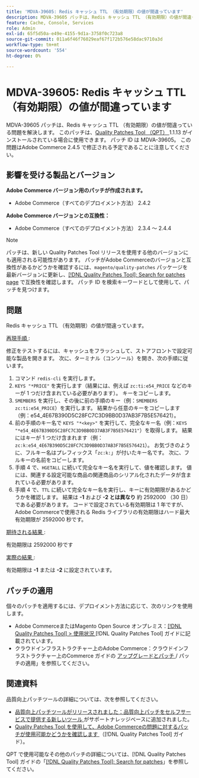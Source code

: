 ```yaml
---
title: 'MDVA-39605: Redis キャッシュ TTL （有効期限）の値が間違っています'
description: MDVA-39605 パッチは、Redis キャッシュ TTL （有効期限）の値が間違っている問題を解決します。 このパッチは、[Quality Patches Tool （QPT） ] （https://experienceleague.adobe.com/en/docs/commerce-operations/tools/quality-patches-tool/quality-patches-tool-to-self-serve-quality-patches） 1.1.13 がインストールされている場合に利用できます。 パッチ ID は MDVA-39605。 この問題はAdobe Commerce 2.4.5 で修正される予定であることに注意してください。
feature: Cache, Console, Services
role: Admin
exl-id: 65f5d50a-e49e-4155-9d1a-3758f0c723a8
source-git-commit: 011a6f46f76029eaf67f172b576e58dac9710a3d
workflow-type: tm+mt
source-wordcount: '554'
ht-degree: 0%

---
```


# MDVA-39605: Redis キャッシュ TTL （有効期限）の値が間違っています

MDVA-39605 パッチは、Redis キャッシュ TTL （有効期限）の値が間違っている問題を解決します。 このパッチは、[Quality Patches Tool （QPT） ](https://experienceleague.adobe.com/en/docs/commerce-operations/tools/quality-patches-tool/quality-patches-tool-to-self-serve-quality-patches)1.1.13 がインストールされている場合に使用できます。 パッチ ID は MDVA-39605。 この問題はAdobe Commerce 2.4.5 で修正される予定であることに注意してください。

## 影響を受ける製品とバージョン

**Adobe Commerce バージョン用のパッチが作成されます。**

* Adobe Commerce（すべてのデプロイメント方法） 2.4.2

**Adobe Commerce バージョンとの互換性：**

* Adobe Commerce（すべてのデプロイメント方法） 2.3.4 ～ 2.4.4

>[!NOTE]
>
>パッチは、新しい Quality Patches Tool リリースを使用する他のバージョンにも適用される可能性があります。 パッチがAdobe Commerceのバージョンと互換性があるかどうかを確認するには、`magento/quality-patches` パッケージを最新バージョンに更新し、[[!DNL Quality Patches Tool]: Search for patches page](https://experienceleague.adobe.com/en/docs/commerce-operations/tools/quality-patches-tool/quality-patches-tool-to-self-serve-quality-patches) で互換性を確認します。 パッチ ID を検索キーワードとして使用して、パッチを見つけます。

## 問題

Redis キャッシュ TTL （有効期限）の値が間違っています。

<u> 再現手順 </u>:

修正をテストするには、キャッシュをフラッシュして、ストアフロントで設定可能な製品を開きます。 次に、ターミナル（コンソール）を開き、次の手順に従います。

1. コマンド `redis-cli` を実行します。
1. `KEYS "*PRICE"` を実行します（結果には、例えば `zc:ti:e54_PRICE` などのキーが 1 つだけ含まれている必要があります）。 キーをコピーします。
1. `SMEMBERS` を実行し、その後に前の手順のキー（例：`SMEMBERS zc:ti:e54_PRICE`）を実行します。 結果から任意のキーをコピーします（例：e54_4E67B390D5C28FC7C3D9BB0D37AB3F7B5E576421）。
1. 前の手順のキー名で `KEYS "*<key>"` を実行して、完全なキー名（例：`KEYS "*e54_4E67B390D5C28FC7C3D9BB0D37AB3F7B5E576421"`）を取得します。 結果にはキーが 1 つだけ含まれます（例：`zc:k:e54_4E67B390D5C28FC7C3D9BB0D37AB3F7B5E576421`）。 お気づきのように、フルキー名はプレフィックス「`zc:k:`」が付いたキー名です。 次に、フルキーの名前をコピーします。
1. 手順 4 で、`HGETALL` に続いて完全なキー名を実行して、値を確認します。 値には、関連する設定可能な商品の関連商品のシリアル化されたデータが含まれている必要があります。
1. 手順 4 で、`TTL` に続いて完全なキー名を実行し、キーに有効期限があるかどうかを確認します。 結果は **-1** および **-2 とは異なり** 約 2592000 （30 日）である必要があります。 コードで設定されている有効期限は 1 年ですが、Adobe Commerceで使用される Redis ライブラリの有効期限はハード最大有効期限が 2592000 秒です。

<u> 期待される結果 </u>:

有効期限は 2592000 秒です

<u> 実際の結果 </u>:

有効期限は **-1** または **-2** に設定されています。

## パッチの適用

個々のパッチを適用するには、デプロイメント方法に応じて、次のリンクを使用します。

* Adobe CommerceまたはMagento Open Source オンプレミス：[[!DNL Quality Patches Tool] > 使用状況 ](/help/tools/quality-patches-tool/usage.md) [!DNL Quality Patches Tool] ガイドに記載されています。
* クラウドインフラストラクチャー上のAdobe Commerce：クラウドインフラストラクチャー上のCommerce ガイドの [ アップグレードとパッチ ](https://experienceleague.adobe.com/docs/commerce-cloud-service/user-guide/develop/upgrade/apply-patches.html)/ パッチの適用」を参照してください。

## 関連資料

品質向上パッチツールの詳細については、次を参照してください。

* [ 品質向上パッチツールがリリースされました：品質向上パッチをセルフサービスで提供する新しいツール ](https://experienceleague.adobe.com/en/docs/commerce-operations/tools/quality-patches-tool/quality-patches-tool-to-self-serve-quality-patches) がサポートナレッジベースに追加されました。
* [Quality Patches Tool を使用して、Adobe Commerceの問題に対するパッチが使用可能かどうかを確認します ](/help/tools/quality-patches-tool/patches-available-in-qpt/check-patch-for-magento-issue-with-magento-quality-patches.md) （[!DNL Quality Patches Tool] ガイド）。

QPT で使用可能なその他のパッチの詳細については、[!DNL Quality Patches Tool] ガイドの「[[!DNL Quality Patches Tool]: Search for patches](https://experienceleague.adobe.com/tools/commerce-quality-patches/index.html)」を参照してください。
